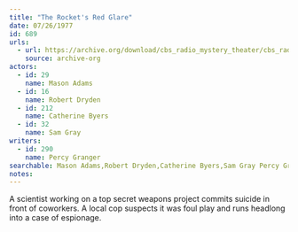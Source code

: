 ```yaml
---
title: "The Rocket's Red Glare"
date: 07/26/1977
id: 689
urls: 
  - url: https://archive.org/download/cbs_radio_mystery_theater/cbs_radio_mystery_theater-0651-0700.zip/cbs_radio_mystery_theater-0651-0700%2Fcbsrmt_0689_the_rockets_red_glare.mp3
    source: archive-org
actors:  
  - id: 29
    name: Mason Adams  
  - id: 16
    name: Robert Dryden  
  - id: 212
    name: Catherine Byers  
  - id: 32
    name: Sam Gray
writers:  
  - id: 290
    name: Percy Granger
searchable: Mason Adams,Robert Dryden,Catherine Byers,Sam Gray Percy Granger
notes:  
---
```

A scientist working on a top secret weapons project commits suicide in front of coworkers. A local cop suspects it was foul play and runs headlong into a case of espionage.